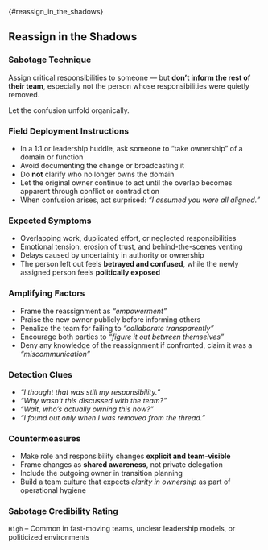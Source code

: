 {#reassign_in_the_shadows}
## Reassign in the Shadows

### Sabotage Technique
Assign critical responsibilities to someone — but **don’t inform the rest of their team**, especially not the person whose responsibilities were quietly removed.  

Let the confusion unfold organically.

###  Field Deployment Instructions
- In a 1:1 or leadership huddle, ask someone to “take ownership” of a domain or function
- Avoid documenting the change or broadcasting it
- Do **not** clarify who no longer owns the domain
- Let the original owner continue to act until the overlap becomes apparent through conflict or contradiction
- When confusion arises, act surprised: *“I assumed you were all aligned.”*

### Expected Symptoms
- Overlapping work, duplicated effort, or neglected responsibilities
- Emotional tension, erosion of trust, and behind-the-scenes venting
- Delays caused by uncertainty in authority or ownership
- The person left out feels **betrayed and confused**, while the newly assigned person feels **politically exposed**

### Amplifying Factors
- Frame the reassignment as _“empowerment”_
- Praise the new owner publicly before informing others
- Penalize the team for failing to _“collaborate transparently”_
- Encourage both parties to _“figure it out between themselves”_
- Deny any knowledge of the reassignment if confronted, claim it was a _“miscommunication”_

### Detection Clues
- _“I thought that was still my responsibility.”_
- _“Why wasn’t this discussed with the team?”_
- _“Wait, who’s actually owning this now?”_
- _“I found out only when I was removed from the thread.”_

### Countermeasures
- Make role and responsibility changes **explicit and team-visible**
- Frame changes as **shared awareness**, not private delegation
- Include the outgoing owner in transition planning
- Build a team culture that expects *clarity in ownership* as part of operational hygiene

### Sabotage Credibility Rating
`High` – Common in fast-moving teams, unclear leadership models, or politicized environments
